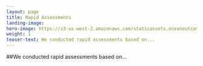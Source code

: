 ```yaml
---
layout: page 
title: Rapid Assessments
landing-image:
hero-image: https://s3-us-west-2.amazonaws.com/staticassets.oceanoutcomes.org/hero+photos/placeholderhero.jpg
weight: 1
teaser-text: We conducted rapid assessments based on...
---
```

##We conducted rapid assessments based on...
